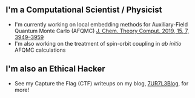 <!--### Hi there 👋-->

<!--
**bkesk/bkesk** is a ✨ _special_ ✨ repository because its `README.md` (this file) appears on your GitHub profile.

Here are some ideas to get you started:

- 🔭 I’m currently working on ...
- 🌱 I’m currently learning ...
- 👯 I’m looking to collaborate on ...
- 🤔 I’m looking for help with ...
- 💬 Ask me about ...
- 📫 How to reach me: ...
- 😄 Pronouns: ...
- ⚡ Fun fact: ...
-->

## I'm a Computational Scientist / Physicist

 - I'm currently working on local embedding methods for Auxiliary-Field Quantum Monte Carlo (AFQMC) [J. Chem. Theory Comput. 2019, 15, 7, 3949–3959](https://pubs.acs.org/doi/10.1021/acs.jctc.8b01244)
 - I'm also working on the treatment of spin-orbit coupling in *ab initio* AFQMC calculations

## I'm also an Ethical Hacker

  - See my Capture the Flag (CTF) writeups on my blog, [7UR7L3Blog](https://7ur7l3blog.tech/), for more!

